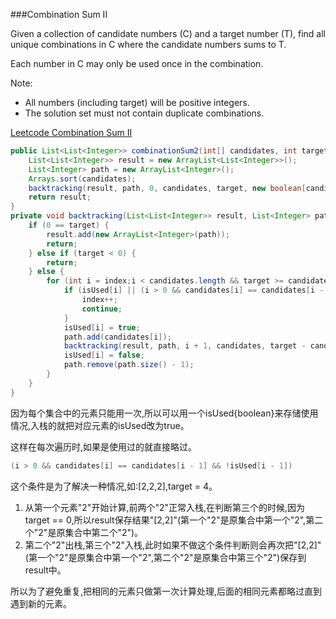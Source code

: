 ###Combination Sum II

Given a collection of candidate numbers (C) and a target number (T), find all unique combinations in C where the candidate numbers sums to T.

Each number in C may only be used once in the combination.

Note:
* All numbers (including target) will be positive integers.
* The solution set must not contain duplicate combinations.

[Leetcode Combination Sum II](https://leetcode.com/problems/combination-sum-ii/)

```java
public List<List<Integer>> combinationSum2(int[] candidates, int target) {
    List<List<Integer>> result = new ArrayList<List<Integer>>();
    List<Integer> path = new ArrayList<Integer>();
    Arrays.sort(candidates);
    backtracking(result, path, 0, candidates, target, new boolean[candidates.length]);
    return result;
}
private void backtracking(List<List<Integer>> result, List<Integer> path, int index, int[] candidates, int target, boolean[] isUsed) {
    if (0 == target) {
        result.add(new ArrayList<Integer>(path));
        return;
    } else if (target < 0) {
        return;
    } else {
        for (int i = index;i < candidates.length && target >= candidates[i];i++) {
            if (isUsed[i] || (i > 0 && candidates[i] == candidates[i - 1] && !isUsed[i - 1])) {
                index++;
                continue;
            }
            isUsed[i] = true;
            path.add(candidates[i]);
            backtracking(result, path, i + 1, candidates, target - candidates[i], isUsed);
            isUsed[i] = false;
            path.remove(path.size() - 1);
        }
    }
}
```

因为每个集合中的元素只能用一次,所以可以用一个isUsed{boolean}来存储使用情况,入栈的就把对应元素的isUsed改为true。

这样在每次遍历时,如果是使用过的就直接略过。

```java
(i > 0 && candidates[i] == candidates[i - 1] && !isUsed[i - 1])
```

这个条件是为了解决一种情况,如:[2,2,2],target = 4。

1. 从第一个元素"2"开始计算,前两个"2"正常入栈,在判断第三个的时候,因为target == 0,所以result保存结果"[2,2]"(第一个"2"是原集合中第一个"2",第二个"2"是原集合中第二个"2")。
2. 第二个"2"出栈,第三个"2"入栈,此时如果不做这个条件判断则会再次把"[2,2]"(第一个"2"是原集合中第一个"2",第二个"2"是原集合中第三个"2")保存到result中。

所以为了避免重复,把相同的元素只做第一次计算处理,后面的相同元素都略过直到遇到新的元素。
